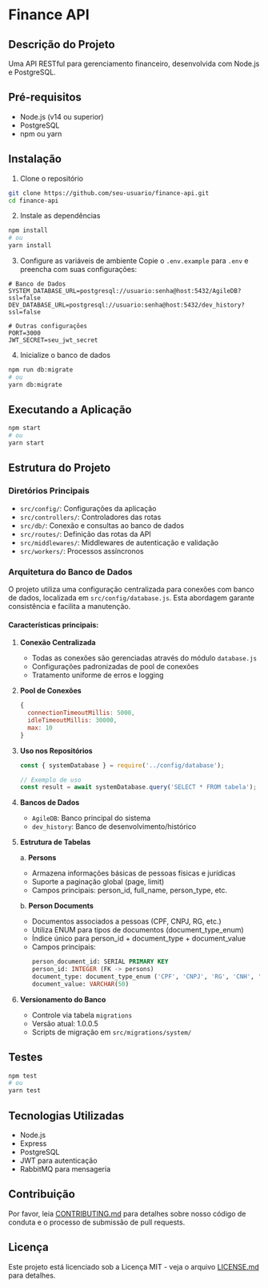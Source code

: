 # Finance API

## Descrição do Projeto
Uma API RESTful para gerenciamento financeiro, desenvolvida com Node.js e PostgreSQL.

## Pré-requisitos
- Node.js (v14 ou superior)
- PostgreSQL
- npm ou yarn

## Instalação

1. Clone o repositório
```bash
git clone https://github.com/seu-usuario/finance-api.git
cd finance-api
```

2. Instale as dependências
```bash
npm install
# ou
yarn install
```

3. Configure as variáveis de ambiente
Copie o `.env.example` para `.env` e preencha com suas configurações:

```env
# Banco de Dados
SYSTEM_DATABASE_URL=postgresql://usuario:senha@host:5432/AgileDB?ssl=false
DEV_DATABASE_URL=postgresql://usuario:senha@host:5432/dev_history?ssl=false

# Outras configurações
PORT=3000
JWT_SECRET=seu_jwt_secret
```

4. Inicialize o banco de dados
```bash
npm run db:migrate
# ou
yarn db:migrate
```

## Executando a Aplicação
```bash
npm start
# ou
yarn start
```

## Estrutura do Projeto

### Diretórios Principais
- `src/config/`: Configurações da aplicação
- `src/controllers/`: Controladores das rotas
- `src/db/`: Conexão e consultas ao banco de dados
- `src/routes/`: Definição das rotas da API
- `src/middlewares/`: Middlewares de autenticação e validação
- `src/workers/`: Processos assíncronos

### Arquitetura do Banco de Dados

O projeto utiliza uma configuração centralizada para conexões com banco de dados, localizada em `src/config/database.js`. Esta abordagem garante consistência e facilita a manutenção.

#### Características principais:

1. **Conexão Centralizada**
   - Todas as conexões são gerenciadas através do módulo `database.js`
   - Configurações padronizadas de pool de conexões
   - Tratamento uniforme de erros e logging

2. **Pool de Conexões**
   ```javascript
   {
     connectionTimeoutMillis: 5000,
     idleTimeoutMillis: 30000,
     max: 10
   }
   ```

3. **Uso nos Repositórios**
   ```javascript
   const { systemDatabase } = require('../config/database');
   
   // Exemplo de uso
   const result = await systemDatabase.query('SELECT * FROM tabela');
   ```

4. **Bancos de Dados**
   - `AgileDB`: Banco principal do sistema
   - `dev_history`: Banco de desenvolvimento/histórico

5. **Estrutura de Tabelas**

   a. **Persons**
   - Armazena informações básicas de pessoas físicas e jurídicas
   - Suporte a paginação global (page, limit)
   - Campos principais: person_id, full_name, person_type, etc.

   b. **Person Documents**
   - Documentos associados a pessoas (CPF, CNPJ, RG, etc.)
   - Utiliza ENUM para tipos de documentos (document_type_enum)
   - Índice único para person_id + document_type + document_value
   - Campos principais:
     ```sql
     person_document_id: SERIAL PRIMARY KEY
     person_id: INTEGER (FK -> persons)
     document_type: document_type_enum ('CPF', 'CNPJ', 'RG', 'CNH', 'OUTROS')
     document_value: VARCHAR(50)
     ```

6. **Versionamento do Banco**
   - Controle via tabela `migrations`
   - Versão atual: 1.0.0.5
   - Scripts de migração em `src/migrations/system/`

## Testes
```bash
npm test
# ou
yarn test
```

## Tecnologias Utilizadas
- Node.js
- Express
- PostgreSQL
- JWT para autenticação
- RabbitMQ para mensageria

## Contribuição
Por favor, leia [CONTRIBUTING.md](CONTRIBUTING.md) para detalhes sobre nosso código de conduta e o processo de submissão de pull requests.

## Licença
Este projeto está licenciado sob a Licença MIT - veja o arquivo [LICENSE.md](LICENSE.md) para detalhes.
